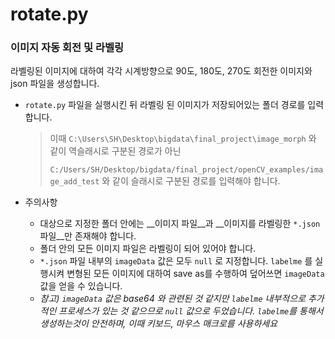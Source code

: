 # rotate.py

### 이미지 자동 회전 및 라벨링

라벨링된 이미지에 대하여 각각 시계방향으로 90도, 180도, 270도 회전한 이미지와 json 파일을 생성합니다.

* `rotate.py` 파일을 실행시킨 뒤 라벨링 된 이미지가 저장되어있는 폴더 경로를 입력합니다.

  > 이때 `C:\Users\SH\Desktop\bigdata\final_project\image_morph` 와 같이 역슬래시로 구분된 경로가 아닌 
  >
  > `C:/Users/SH/Desktop/bigdata/final_project/openCV_examples/image_add_test` 와 같이 슬래시로 구분된 경로를 입력해야 합니다.

* 주의사항
  * 대상으로 지정한 폴더 안에는 __이미지 파일__과 __이미지를 라벨링한 `*.json` 파일__만 존재해야 합니다.
  * 폴더 안의 모든 이미지 파일은 라벨링이 되어 있어야 합니다.
  * `*.json` 파일 내부의 `imageData` 값은 모두 `null` 로 지정합니다. `labelme` 를 실행시켜 변형된 모든 이미지에 대하여 save as를 수행하여 덮어쓰면 `imageData` 값을 얻을 수 있습니다.
  * _참고) `imageData` 값은 base64 와 관련된 것 같지만 `labelme` 내부적으로 추가적인 프로세스가 있는 것 같으므로 `null` 값으로 두었습니다. `labelme`를 통해서 생성하는것이 안전하며, 이때 키보드, 마우스 매크로를 사용하세요_

